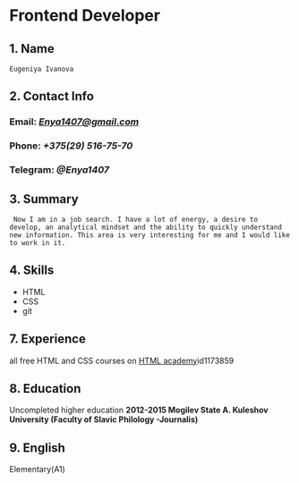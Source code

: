 # Frontend Developer

## 1.  Name
    Eugeniya Ivanova
## 2.  Contact Info
   ### Email: *Enya1407@gmail.com*
   ### Phone: *+375(29) 516-75-70*
   ### Telegram: *@Enya1407*
## 3. Summary 
     Now I am in a job search. I have a lot of energy, a desire to develop, an analytical mindset and the ability to quickly understand new information. This area is very interesting for me and I would like to work in it.
## 4. Skills 
   * HTML
   * CSS
   * git
## 7. Experience 
   all free HTML and CSS courses on [HTML academy](https://htmlacademy.ru/profile/)id1173859
## 8. Education 
   Uncompleted higher education
   **2012-2015 Mogilev State A. Kuleshov University
   (Faculty of Slavic Philology -Journalis)**
## 9. English 
   Elementary(A1)